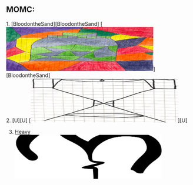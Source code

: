 MOMC:
------ 
<div class="column game_column"><div class="game_grid_widget base_widget user_game_grid">
1. [BloodontheSand][BloodontheSand]  
[<img src="images/Bottle.png" width="400" alt="snake game" width="120" height="120">][BloodontheSand]
<div class="column game_column"><div class="game_grid_widget base_widget user_game_grid">
2. [U][U]  
[<img src="images/U.png" width="400" alt="battle Arena game" width="120" height="120">][U]

3. [Heavy][Heavy]  
[<img src="images/Heav.png" width="400" alt="battle Arena game" width="120" height="120">][Heavy]

[BloodontheSand]: https://ameverythingand.github.io/Blood-on-the-Sand/
[U]: https://ameverythingand.github.io/U/
[Heavy]: https://ameverythingand.github.io/Heavy/
